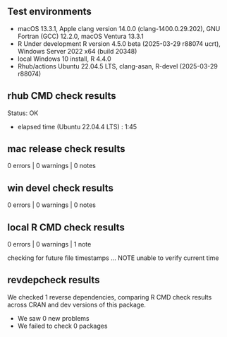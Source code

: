 ## Test environments

* macOS 13.3.1, Apple clang version 14.0.0 (clang-1400.0.29.202), GNU Fortran (GCC) 12.2.0, macOS Ventura 13.3.1
* R Under development R version 4.5.0 beta (2025-03-29 r88074 ucrt), Windows Server 2022 x64 (build 20348)
* local Windows 10 install, R 4.4.0
* Rhub/actions Ubuntu 22.04.5 LTS, clang-asan, R-devel (2025-03-29 r88074)

## rhub CMD check results

Status: OK

* elapsed time (Ubuntu 22.04.4 LTS) : 1:45

## mac release check results

0 errors | 0 warnings | 0 notes


## win devel check results

0 errors | 0 warnings | 0 notes

## local R CMD check results

0 errors | 0 warnings | 1 note

checking for future file timestamps ... NOTE
  unable to verify current time

## revdepcheck results

We checked 1 reverse dependencies, comparing R CMD check results across CRAN and dev versions of this package.

 * We saw 0 new problems
 * We failed to check 0 packages

